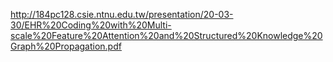 http://184pc128.csie.ntnu.edu.tw/presentation/20-03-30/EHR%20Coding%20with%20Multi-scale%20Feature%20Attention%20and%20Structured%20Knowledge%20Graph%20Propagation.pdf
